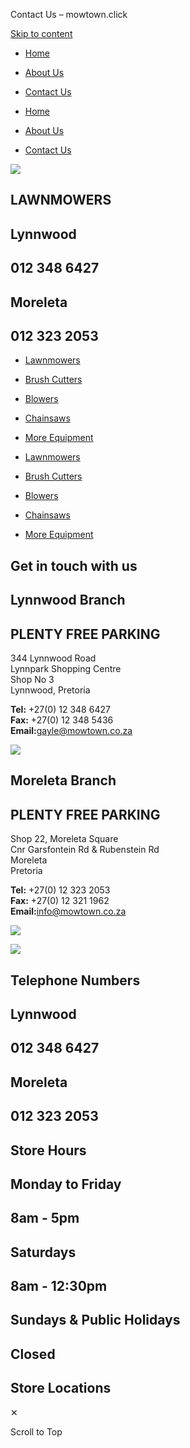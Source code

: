 Contact Us – mowtown.click





































































 


[Skip to content](#content "Skip to content")

* [Home](https://mowtown.click/)
* [About Us](https://mowtown.click/about-us/)
* [Contact Us](https://mowtown.click/contact-us/)


* [Home](https://mowtown.click/)
* [About Us](https://mowtown.click/about-us/)
* [Contact Us](https://mowtown.click/contact-us/)

[![](https://mowtown.click/wp-content/uploads/2024/08/Logo-Top-1200x270-copy-1-1024x230.png)](https://mowtown.click/)

LAWNMOWERS
----------

Lynnwood
--------

012 348 6427
------------

Moreleta
--------

012 323 2053
------------

* [Lawnmowers](https://mowtown.click/lawnmowers/)
* [Brush Cutters](https://mowtown.click/brush-cutters/)
* [Blowers](https://mowtown.click/blowers/)
* [Chainsaws](https://mowtown.click/chainsaws/)
* [More Equipment](https://mowtown.click/more-equipment/)


* [Lawnmowers](https://mowtown.click/lawnmowers/)
* [Brush Cutters](https://mowtown.click/brush-cutters/)
* [Blowers](https://mowtown.click/blowers/)
* [Chainsaws](https://mowtown.click/chainsaws/)
* [More Equipment](https://mowtown.click/more-equipment/)

Get in touch with us
--------------------

Lynnwood Branch
---------------

PLENTY FREE PARKING
-------------------

344 Lynnwood Road  
Lynnpark Shopping Centre  
Shop No 3  
Lynnwood, Pretoria

**Tel:** +27(0) 12 348 6427  
**Fax:** +27(0) 12 348 5436  
**Email:**[gayle@mowtown.co.za](mailto:gayle@mowtown.co.za)

![](https://mowtown.click/wp-content/uploads/2024/09/Staff-Photos-T1-Lynnwood-1024x768.jpg)

Moreleta Branch
---------------

PLENTY FREE PARKING
-------------------

Shop 22, Moreleta Square  
Cnr Garsfontein Rd & Rubenstein Rd  
Moreleta  
Pretoria

**Tel:** +27(0) 12 323 2053  
**Fax:** +27(0) 12 321 1962  
**Email:**[info@mowtown.co.za](mailto:info@mowtown.co.za)

![](https://mowtown.click/wp-content/uploads/2024/09/Staff-Photos-T1-Moreleta-1024x768.jpg)

![](https://mowtown.click/wp-content/uploads/2024/08/Logo-Full-Footer-1200x350-copy-1024x299.png)

Telephone Numbers
-----------------

Lynnwood
--------

012 348 6427
------------

Moreleta
--------

012 323 2053
------------

Store Hours
-----------

Monday to Friday
----------------

8am - 5pm
---------

Saturdays
---------

8am - 12:30pm
-------------

Sundays & Public Holidays
-------------------------

Closed
------

Store Locations
---------------

✕

Scroll to Top